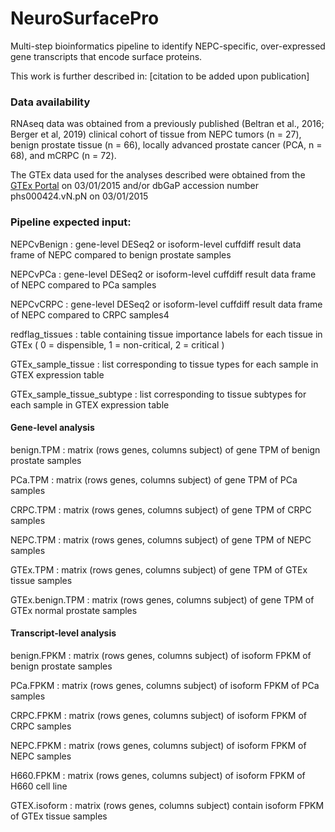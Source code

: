 # NeuroSurfacePro

Multi-step bioinformatics pipeline to identify NEPC-specific, over-expressed gene transcripts that encode surface proteins.

This work is further described in: [citation to be added upon publication]

### Data availability
RNAseq data was obtained from  a previously published (Beltran et al., 2016; Berger et al, 2019) clinical cohort of tissue from NEPC tumors (n = 27), benign prostate tissue (n = 66), locally advanced prostate cancer (PCA, n = 68), and mCRPC (n = 72).

The GTEx data used for the analyses described were obtained from the [GTEx Portal](https://gtexportal.org/home/) on 03/01/2015 and/or dbGaP accession number phs000424.vN.pN on 03/01/2015


### Pipeline expected input:

NEPCvBenign : gene-level DESeq2 or isoform-level cuffdiff result data frame of NEPC compared to benign prostate samples

NEPCvPCa : gene-level DESeq2 or isoform-level cuffdiff result data frame of NEPC compared to PCa samples

NEPCvCRPC : gene-level DESeq2 or isoform-level cuffdiff result data frame of NEPC compared to CRPC samples4


redflag_tissues : table containing tissue importance labels for each tissue in GTEx ( 0 = dispensible, 1 = non-critical, 2 = critical )


GTEx_sample_tissue : list corresponding to tissue types for each sample in GTEX expression table

GTEx_sample_tissue_subtype : list corresponding to tissue subtypes for each sample in GTEX expression table


#### Gene-level analysis
benign.TPM : matrix (rows genes, columns subject) of gene TPM of benign prostate samples

PCa.TPM  : matrix (rows genes, columns subject) of gene TPM of PCa samples

CRPC.TPM  : matrix (rows genes, columns subject) of gene TPM of CRPC samples

NEPC.TPM  : matrix (rows genes, columns subject) of gene TPM of NEPC samples

GTEx.TPM  : matrix (rows genes, columns subject) of gene TPM of GTEx tissue samples

GTEx.benign.TPM  : matrix (rows genes, columns subject) of gene TPM of GTEx normal prostate samples


#### Transcript-level analysis
benign.FPKM : matrix (rows genes, columns subject) of isoform FPKM of benign prostate samples

PCa.FPKM : matrix (rows genes, columns subject) of isoform FPKM of PCa samples

CRPC.FPKM : matrix (rows genes, columns subject) of isoform FPKM of CRPC samples

NEPC.FPKM : matrix (rows genes, columns subject) of isoform FPKM of NEPC samples

H660.FPKM :  matrix (rows genes, columns subject) of isoform FPKM of H660 cell line

GTEX.isoform : matrix (rows genes, columns subject) contain isoform FPKM of GTEx tissue samples
